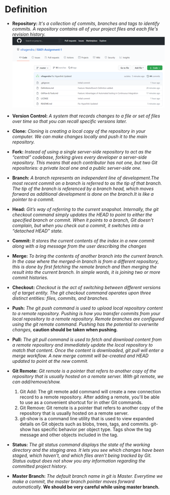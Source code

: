 # Definition
* **Repository:**
    *It's a collection of commits, branches and tags to identify commits. A repository contains all of your project files and each file's revision history.*
    ![Repository](Repository.png)
  
* **Version Control:**
    *A system that records changes to a file or set of files over time so that you can recall specific versions later.*

* **Clone:** 
    *Cloning is creating a local copy of the repository in your computer. We can make changes locally and push it to the main repository.*
  
* **Fork:**
    *Instead of using a single server-side repository to act as the “central” codebase, forking gives every developer a server-side repository. This means that each contributor has not one, but two Git repositories: a private local one and a public server-side one.*
  
* **Branch:**
    *A branch represents an independent line of development.The most recent commit on a branch is referred to as the tip of that branch. The tip of the branch is referenced by a branch head, which moves forward as additional development is done on the branch.It is like a pointer to a commit.*
  
* **Head:**
    *Git’s way of referring to the current snapshot. Internally, the git checkout command simply updates the HEAD to point to either the specified branch or commit. When it points to a branch, Git doesn't complain, but when you check out a commit, it switches into a “detached HEAD” state.*
  
* **Commit:**
    *It stores the current contents of the index in a new commit along with a log message from the user describing the changes*
  
* **Merge:**
    *To bring the contents of another branch into the current branch. In the case where the merged-in branch is from a different repository, this is done by first fetching the remote branch and then merging the result into the current branch. In simple words, it is joining two or more commit histories.*
  
* **Checkout:**
    *Checkout is the act of switching between different versions of a target entity. The git checkout command operates upon three distinct entities: files, commits, and branches.*
  
* **Push:**
    *The git push command is used to upload local repository content to a remote repository. Pushing is how you transfer commits from your local repository to a remote repository. Remote branches are configured using the git remote command. Pushing has the potential to overwrite changes,* **caution should be taken when pushing**.
  
* **Pull:**
    *The git pull command is used to fetch and download content from a remote repository and immediately update the local repository to match that content. Once the content is downloaded, git pull will enter a merge workflow. A new merge commit will be-created and HEAD updated to point at the new commit.*
  
* **Git Remote:**
    *Git remote is a pointer that refers to another copy of the repository that is usually hosted on a remote server. With git remote, we can add/remove/show.*
  1. Git Add: The git remote add command will create a new connection record to a remote repository. After adding a remote, you'll be able to use as a convenient shortcut for in other Git commands.
    2. Git Remove: Git remote is a pointer that refers to another copy of the repository that is usually hosted on a remote server.
    3. git-show is a command line utility that is used to view expanded details on Git objects such as blobs, trees, tags, and commits. git-show has specific behavior per object type. Tags show the tag message and other objects included in the tag.
    
* **Status:**
    *The git status command displays the state of the working directory and the staging area. It lets you see which changes have been staged, which haven't, and which files aren't being tracked by Git. Status output does not show you any information regarding the committed project history.*
  
* **Master Branch:**
    *The default branch name in git is Master. Everytime we make a commit, the master branch pointer moves forward automatically.* **We should be very careful while using master branch.**
